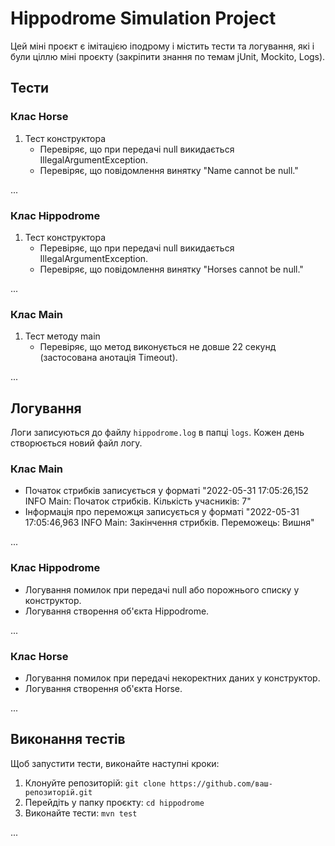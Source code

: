 # Hippodrome Simulation Project

Цей міні проєкт є імітацією іподрому і містить тести та логування, які і були ціллю міні проєкту (закріпити знання по темам jUnit, Mockito, Logs).


## Тести

### Клас Horse

1. Тест конструктора
   - Перевіряє, що при передачі null викидається IllegalArgumentException.
   - Перевіряє, що повідомлення винятку "Name cannot be null."

...

### Клас Hippodrome

1. Тест конструктора
   - Перевіряє, що при передачі null викидається IllegalArgumentException.
   - Перевіряє, що повідомлення винятку "Horses cannot be null."

...

### Клас Main

1. Тест методу main
   - Перевіряє, що метод виконується не довше 22 секунд (застосована анотація Timeout).

...

## Логування

Логи записуються до файлу `hippodrome.log` в папці `logs`. Кожен день створюється новий файл логу.

### Клас Main
- Початок стрибків записується у форматі "2022-05-31 17:05:26,152 INFO Main: Початок стрибків. Кількість учасників: 7"
- Інформація про переможця записується у форматі "2022-05-31 17:05:46,963 INFO Main: Закінчення стрибків. Переможець: Вишня"

...

### Клас Hippodrome
- Логування помилок при передачі null або порожнього списку у конструктор.
- Логування створення об'єкта Hippodrome.

...

### Клас Horse
- Логування помилок при передачі некоректних даних у конструктор.
- Логування створення об'єкта Horse.

...

## Виконання тестів

Щоб запустити тести, виконайте наступні кроки:

1. Клонуйте репозиторій: `git clone https://github.com/ваш-репозиторій.git`
2. Перейдіть у папку проєкту: `cd hippodrome`
3. Виконайте тести: `mvn test`

...

